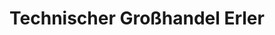 ---
title: "Technischer Großhandel Erler"
url: /reinsdorf/technischer-grosshandel-erler/
shop: Großhandel
---